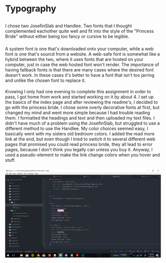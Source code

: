 # Typography

##
I chose two JosefinSlab and Handlee. Two fonts that I thought complemented eachother quite well
and fit into the style of the "Princess Bride" without either being too fancy or cursive to be
legible.

###
A system font is one that's downloaded onto your computer, while a web font is one that's sourcd from
a website. A web-safe font is somewhat like a hybrid between the two, where it uses fonts that are hosted
on your computer, just in case the web hosted font won't render.
The importance of having fallback fonts is that there are many cases where the desired font doesn't
work. In these cases it's better to have a font that isn't too jarring and unlike the chosen font to
replace it.

####
Knowing I only had one evening to complete this assignment in order to pass, I got home from work and started
working on it by about 4. I set up the basics of the index page and after reviewing the readme's, I decided to
go with the princess bride. I chose some overly decorative fonts at first, but changed my mind and went more
simple because I had trouble reading them. I formatted the headings and text and then uploaded my text files.
I didn't have much of a problem using the JosefinSlab, but struggled to use a different method to use the Handlee.
My color choices seemed easy, I basically went with my sisters old bedroom colors. I added the read more link at the
end, but even though I tried to swtich it to several different web pages that promised you could read princess bride,
they all lead to error pages, because I don't think you legally can unless you buy it. Anyway, I used a pseudo-element
to make the link change colors when you hover and stuff.

#####
<img src="./images/screenshot.jpg"/>
